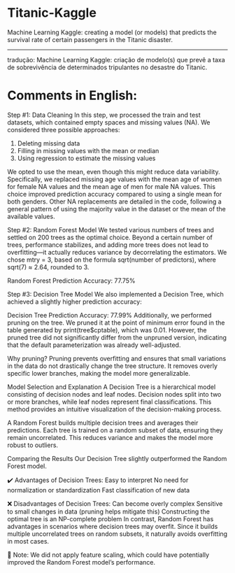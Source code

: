 # Titanic-Kaggle
Machine Learning Kaggle: creating a model (or models) that predicts the survival rate of certain passengers in the Titanic disaster.
********
tradução:
Machine Learning Kaggle: criação de modelo(s) que prevê a taxa de sobrevivência de determinados tripulantes no desastre do Titanic.

# Comments in English:

Step #1: Data Cleaning
In this step, we processed the train and test datasets, which contained empty spaces and missing values (NA). We considered three possible approaches:

1. Deleting missing data
2. Filling in missing values with the mean or median
3. Using regression to estimate the missing values

We opted to use the mean, even though this might reduce data variability. Specifically, we replaced missing age values with the mean age of women for female NA values and the mean age of men for male NA values. This choice improved prediction accuracy compared to using a single mean for both genders. Other NA replacements are detailed in the code, following a general pattern of using the majority value in the dataset or the mean of the available values.

Step #2: Random Forest Model
We tested various numbers of trees and settled on 200 trees as the optimal choice. Beyond a certain number of trees, performance stabilizes, and adding more trees does not lead to overfitting—it actually reduces variance by decorrelating the estimators. We chose mtry = 3, based on the formula sqrt(number of predictors), where sqrt(7) ≈ 2.64, rounded to 3.

Random Forest Prediction Accuracy: 77.75%

Step #3: Decision Tree Model
We also implemented a Decision Tree, which achieved a slightly higher prediction accuracy:

Decision Tree Prediction Accuracy: 77.99%
Additionally, we performed pruning on the tree. We pruned it at the point of minimum error found in the table generated by print(tree$cptable), which was 0.01. However, the pruned tree did not significantly differ from the unpruned version, indicating that the default parameterization was already well-adjusted.

Why pruning? Pruning prevents overfitting and ensures that small variations in the data do not drastically change the tree structure. It removes overly specific lower branches, making the model more generalizable.

Model Selection and Explanation
A Decision Tree is a hierarchical model consisting of decision nodes and leaf nodes. Decision nodes split into two or more branches, while leaf nodes represent final classifications. This method provides an intuitive visualization of the decision-making process.

A Random Forest builds multiple decision trees and averages their predictions. Each tree is trained on a random subset of data, ensuring they remain uncorrelated. This reduces variance and makes the model more robust to outliers.

Comparing the Results
Our Decision Tree slightly outperformed the Random Forest model.

✔️ Advantages of Decision Trees:
Easy to interpret
No need for normalization or standardization
Fast classification of new data

❌ Disadvantages of Decision Trees:
Can become overly complex
Sensitive to small changes in data (pruning helps mitigate this)
Constructing the optimal tree is an NP-complete problem
In contrast, Random Forest has advantages in scenarios where decision trees may overfit. Since it builds multiple uncorrelated trees on random subsets, it naturally avoids overfitting in most cases.

📌 Note: We did not apply feature scaling, which could have potentially improved the Random Forest model’s performance.
